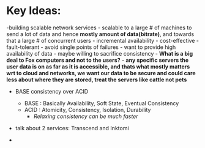 # Key Ideas:
-building scalable network services
    - scalable to a large # of machines to send a lot of data and hence **mostly amount of data(bitrate)**, and towards that a large # of concurrent users
    - incremental availability
    - cost-effective
-fault-tolerant
    - avoid single points of failures
    - want to provide high availability of data
        - maybe willing to sacrifice consistency 
    - **What is a big deal to Fox computers and not to the users?**
        - **any specific servers the user data is on as far as it is accessible, and thats what mostly matters wrt to cloud and networks, we want our data to be secure and could care less about where they are stored, treat the servers like cattle not pets**
        
 - BASE consistency over ACID
   - BASE : Basically Availability, Soft State, Eventual Consistency
   - ACID : Atomicity, Consistency, Isolation, Durability
       - *Relaxing consistency can be much faster*
 - talk about 2 services: Transcend and Inktomi

 - 
